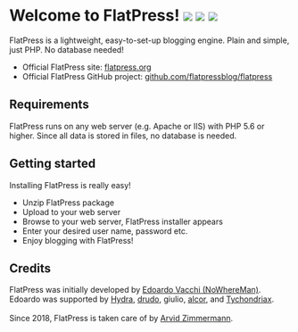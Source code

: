 # Welcome to FlatPress! ![](https://img.shields.io/github/release/flatpressblog/flatpress.svg?label=Latest%20stable&style=flat) ![](https://img.shields.io/github/license/flatpressblog/flatpress.svg?style=flat) ![](https://img.shields.io/twitter/follow/flatpress.svg?style=social)
FlatPress is a lightweight, easy-to-set-up blogging engine. Plain and simple, just PHP. No database needed!

* Official FlatPress site: [flatpress.org](http://flatpress.org/)<br>
* Official FlatPress GitHub project: [github.com/flatpressblog/flatpress](https://github.com/flatpressblog/flatpress)

## Requirements
FlatPress runs on any web server (e.g. Apache or IIS) with PHP 5.6 or higher. Since all data is stored in files, no database is needed.

## Getting started
Installing FlatPress is really easy!
- Unzip FlatPress package
- Upload to your web server
- Browse to your web server, FlatPress installer appears
- Enter your desired user name, password etc.
- Enjoy blogging with FlatPress!

## Credits
FlatPress was initially developed by [Edoardo Vacchi (NoWhereMan)](http://www.nowhereland.it "nowhereland.it"). Edoardo was supported by [Hydra](http://hydra.clans.it/ "hydra.clans.it"), [drudo](https://drudotec.wordpress.com/ "drudotec.wordpress.com"), giulio, [alcor](http://alcor.altervista.org/ "alcor.altervista.org"), and [Tychondriax](http://tychondriax.altervista.org/blog/ "tychondriax.altervista.org").<br>
<br>
Since 2018, FlatPress is taken care of by [Arvid Zimmermann](https://arvidzimmermann.de "arvidzimmermann.de").
